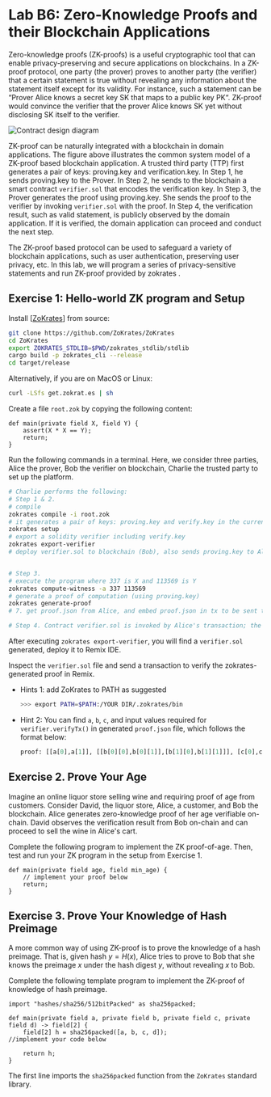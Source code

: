 Lab B6: Zero-Knowledge Proofs and their Blockchain Applications 
===

Zero-knowledge proofs (ZK-proofs) is a useful cryptographic tool that can enable privacy-preserving and secure applications on blockchains. 
In a ZK-proof protocol, one party (the prover) proves to another party (the verifier) that a certain statement is true without revealing any information about the statement itself except for its validity. For instance, such a statement can be “Prover Alice knows a secret key SK that maps to a public key PK“. ZK-proof would convince the verifier that the prover Alice knows SK yet without disclosing SK itself to the verifier.

![Contract design diagram](lab-ZK-proof.png)

ZK-proof can be naturally integrated with a blockchain in domain applications. The figure above illustrates the common system model of a ZK-proof based blockchain application. A trusted third party (TTP) first generates a pair of keys: proving.key and verification.key. 
In Step 1, he sends proving.key to the Prover. 
In Step 2, he sends to the blockchain a smart contract `verifier.sol` that encodes the verification key.
In Step 3, the Prover generates the proof using proving.key. She sends the proof to the verifier by invoking `verifier.sol` with the proof.
In Step 4, the verification result, such as valid statement, is publicly observed by the domain application. If it is verified, the domain application can proceed and conduct the next step.

The ZK-proof based protocol can be used to safeguard a variety of blockchain applications, such as user authentication, preserving user privacy, etc.
In this lab, we will program a series of privacy-sensitive statements and run ZK-proof provided by zokrates .


Exercise 1: Hello-world ZK program and Setup
---

Install [[ZoKrates](https://zokrates.github.io/gettingstarted.html)] from source:

```bash
git clone https://github.com/ZoKrates/ZoKrates
cd ZoKrates
export ZOKRATES_STDLIB=$PWD/zokrates_stdlib/stdlib
cargo build -p zokrates_cli --release
cd target/release
```

Alternatively, if you are on MacOS or Linux:

```bash
curl -LSfs get.zokrat.es | sh
```

Create a file `root.zok` by copying the following content:

```
def main(private field X, field Y) {
    assert(X * X == Y);
    return;
}
```

Run the following commands in a terminal. Here, we consider three parties, Alice the prover, Bob the verifier on blockchain, Charlie the trusted party to set up the platform.

```bash
# Charlie performs the following:
# Step 1 & 2.
# compile
zokrates compile -i root.zok
# it generates a pair of keys: proving.key and verify.key in the current folder.
zokrates setup
# export a solidity verifier including verify.key
zokrates export-verifier
# deploy verifier.sol to blockchain (Bob), also sends proving.key to Alice


# Step 3.
# execute the program where 337 is X and 113569 is Y
zokrates compute-witness -a 337 113569
# generate a proof of computation (using proving.key)
zokrates generate-proof
# 7. get proof.json from Alice, and embed proof.json in tx to be sent to blockchain.

# Step 4. Contract verifier.sol is invoked by Alice's transaction; the execution result indicates if the proof is verified.
```

After executing `zokrates export-verifier`, you will find a `verifier.sol` generated, deploy it to Remix IDE.

Inspect the `verifier.sol` file and send a transaction to verify the zokrates-generated proof in Remix.

- Hints 1: add ZoKrates to PATH as suggested 
    ```bash
    >>> export PATH=$PATH:/YOUR DIR/.zokrates/bin
    ```
- Hint 2: You can find `a`, `b`, `c`, and input values required for `verifier.verifyTx()` in generated `proof.json` file, which follows the format below:
    ```python
    proof: [[a[0],a[1]], [[b[0][0],b[0][1]],[b[1][0],b[1][1]]], [c[0],c[1]]]
    ```

Exercise 2. Prove Your Age 
---

Imagine an online liquor store selling wine and requiring proof of age from customers. Consider David, the liquor store, Alice, a customer, and Bob the blockchain. Alice generates zero-knowledge proof of her age verifiable on-chain. David observes the verification result from Bob on-chain and can proceed to sell the wine in Alice's cart.

Complete the following program to implement the ZK proof-of-age. Then, test and run your ZK program in the setup from Exercise 1.

```
def main(private field age, field min_age) {
    // implement your proof below
    return;
}
```

<!--


In this exercise, we simulate a scenario where you are a prover who tries to prove that your age is bigger than a given number(21, in this case). You will submit your proof to a smart contract deployed by a verifier, while your age is not included in the proof. 

You should use a common .zok [file](https://github.com/ZhouYuxuan97/zk-demo/blob/main/comp.zok) to compile, and use a given setup ([proving.key](https://github.com/ZhouYuxuan97/zk-demo/blob/main/proving.key)) to replace the command of `zokrates setup`. 

Using the given [verifier.sol](https://github.com/ZhouYuxuan97/zk-demo/blob/main/verifier.sol) smart contract to Remix IDE and put your proof arguments to `verifyTx` function. 


Steps to finish the Exercise for your reference:
- Compile the .zok program:
```bash
>>> zokrates compile -i comp.zok
```
- Perform the setup phase using the given `proving.key` file
- Execute the program with specified arguments, the format of arguments can be referred to the definition in `comp.zok`
- Generate a proof of computation:
```bash
>>> zokrates generate-proof
```
- Note: Stop at this step and proceed with the provided Solidity file for further instructions.

Hint:
1. You could use this command to download the files to avoid font/format issues, replace the link to adjust other files  
    ```bash
    >>> wget -O proving.key https://github.com/ZhouYuxuan97/zk-demo/blob/main/proving.key?raw=true
    ```
-->

Exercise 3. Prove Your Knowledge of Hash Preimage 
---

A more common way of using ZK-proof is to prove the knowledge of a hash preimage. That is, given hash $y=H(x)$, Alice tries to prove to Bob that she knows the preimage $x$ under the hash digest $y$, without revealing $x$ to Bob.

Complete the following template program to implement the ZK-proof of knowledge of hash preimage.

```
import "hashes/sha256/512bitPacked" as sha256packed;

def main(private field a, private field b, private field c, private field d) -> field[2] {
    field[2] h = sha256packed([a, b, c, d]);
//implement your code below

    return h;
}
```

The first line imports the `sha256packed` function from the `ZoKrates` standard library.

<!--

Exercise 3. Prove Your Knowledge of Hash Preimage 
---

In this exercise, we simulate a scenario where Alice tries to prove she knows a hash preimage for a digest chosen by Bob. Similarly, the preimage wouldn’t be revealed when Bob verifies the proof.

To start with, you can create a new file named `generate-hash.zok` to learn about how to generate hash in `.zok`:
```
import "hashes/sha256/512bitPacked" as sha256packed;

def main(private field a, private field b, private field c, private field d) -> field[2] {
    field[2] h = sha256packed([a, b, c, d]);
    return h;
}
```

The first line imports the `sha256packed` function from the ZoKrates standard library.

`sha256packed` is a SHA256 implementation that is optimized for the use in the ZoKrates DSL. Here is how it works: We want to pass 512 bits of input to SHA256. However, a `field` value can only hold 254 bits due to the size of the underlying prime field we are using. As a consequence, we use four field elements, each one encoding 128 bits, to represent our input. The four elements are then concatenated in ZoKrates and passed to SHA256. Given that the resulting hash is 256 bit long, we split it in two and return each value as a 128 bit number.

Then compile generate-hash.zok and create a witness file, record the output.

Now, based on the code snippet in `generate-hash.zok` and witness output, Bob needs to design a `prove-preimage.zok`, compile it, make a setup and export `verifier.sol`, and deploy `verifier.sol` to Remix IDE. Alice is going to compile the `prove-preimage.zok` as well, enter her preimage to generate witness, using Bob's `proving.key` to construct the proof, then put the arguments in proof to `verifier.verifyTx()` to show her knowledge of that hash preimage to Bob.
 
Help Bob to design `prove-preimage.zok` and follow these steps to finish the demo.
 
 Hints:
1. You could use this command to generate witness of `generate-hash`
    ```bash
    >>> zokrates compute-witness -a 0 1 2 4 --verbose
    ```
 
Deliverable
---

1. You should create separate folders for all exercises. 
2. Submission should be a pdf file.
3. For all exercises, you should submit the screenshots of what files remain in your folder; the screenshots of the terminal showing what commands are executed and their outputs; the screenshots of your contract executing inputs and results in Remix IDE.
4. For all exercises, copy your code in `.zok` files and proofs in `proof.json` to the pdf submission.
5. For Exercise 3, create two folders called `Alice` and `Bob` individually, follow the instructions and understand the scenario(difference in roles' duties), and submit the screenshots of what files remain in `Alice` and `Bob` folders.

-->


